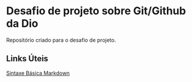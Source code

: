 # Desafio de projeto sobre Git/Github da Dio
Repositório criado para o desafio de projeto.

## Links Úteis
[Sintaxe Básica Markdown](https://www.markdownguide.org/basic-syntax/)
